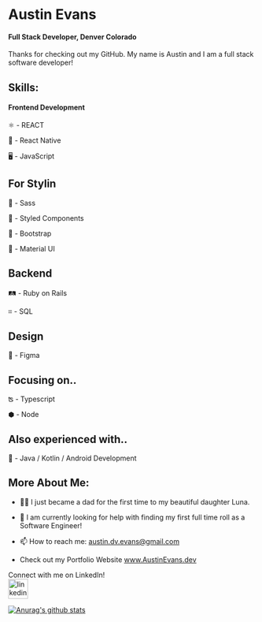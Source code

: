 # Austin Evans 
#### Full Stack Developer, Denver Colorado


Thanks for checking out my GitHub. My name is Austin and I am a full stack software developer! 



## Skills:

#### Frontend Development

⚛ - REACT 

📱 - React Native

🖥 - JavaScript


## For Stylin

🦩 - Sass

💅 - Styled Components

👢 - Bootstrap 

🧱 - Material UI


## Backend

🛤 - Ruby on Rails

⌗ - SQL


## Design

🍥 - Figma


## Focusing on..

ʦ - Typescript

⬢ - Node


## Also experienced with..

🤖 - Java / Kotlin / Android Development


## More About Me:

- 👶🏼 I just became a dad for the first time to my beautiful daughter Luna.

- 🤔  I am currently looking for help with finding my first full time roll as a Software Engineer!


- 📫  How to reach me: austin.dv.evans@gmail.com 

- Check out my Portfolio Website www.AustinEvans.dev

Connect with me on LinkedIn!  <br/>
[<img src='https://cdn.jsdelivr.net/npm/simple-icons@3.0.1/icons/linkedin.svg' alt='linkedin' height='40'>](https://www.linkedin.com/in/Austin-DV-Evans/)  


[![Anurag's github stats](https://github-readme-stats.vercel.app/api?username=austin-dv-evans&show_icons=true&theme=react)](https://github.com/anuraghazra/github-readme-stats)

<!--
**Austin-dv-Evans/Austin-dv-Evans** is a ✨ _special_ ✨ repository because its `README.md` (this file) appears on your GitHub profile.


